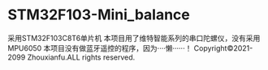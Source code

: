 # STM32F103-Mini_balance
采用STM32F103C8T6单片机
本项目用了维特智能系列的串口陀螺仪，没有采用MPU6050
本项目没有做蓝牙遥控的程序，因为····懒······！
Copyright©2021-2099 Zhouxianfu.ALL rights reserved.
